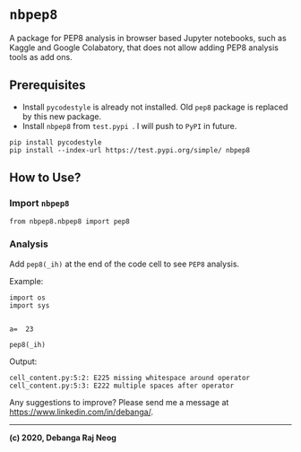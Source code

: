 # ```nbpep8```

A package for PEP8 analysis in browser based Jupyter notebooks, such as Kaggle and Google Colabatory, that does not allow adding PEP8 analysis tools as add ons.


## Prerequisites

- Install ```pycodestyle``` is already not installed. Old ```pep8``` package is replaced by this new package.
- Install ```nbpep8``` from ```test.pypi ```. I will push to ```PyPI``` in future.

```
pip install pycodestyle
pip install --index-url https://test.pypi.org/simple/ nbpep8
```

## How to Use?

### Import ```nbpep8```

```
from nbpep8.nbpep8 import pep8
```

### Analysis
Add ```pep8(_ih)``` at the end of the code cell to see ```PEP8``` analysis.

Example:

```
import os
import sys


a=  23

pep8(_ih)
```

Output:

```
cell_content.py:5:2: E225 missing whitespace around operator
cell_content.py:5:3: E222 multiple spaces after operator
```

Any suggestions to improve? Please send me a message at https://www.linkedin.com/in/debanga/.

---
**(c) 2020, Debanga Raj Neog**
